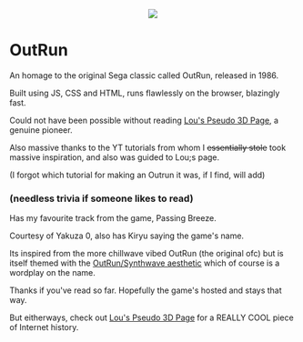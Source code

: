 <p align="center">
  <img src="images/OutRun cover.jpg" />
</p>


# OutRun
An homage to the original Sega classic called OutRun, released in 1986.

Built using JS, CSS and HTML, runs flawlessly on the browser, blazingly fast.

Could not have been possible without reading [Lou's Pseudo 3D Page](http://www.extentofthejam.com/pseudo/), a genuine pioneer.

Also massive thanks to the YT tutorials from whom I ~~essentially stole~~ took massive inspiration, and also was guided to Lou;s page.

(I forgot which tutorial for making an Outrun it was, if I find, will add)

### (needless trivia if someone likes to read)

Has my favourite track from the game, Passing Breeze.

Courtesy of Yakuza 0, also has Kiryu saying the game's name.

Its inspired from the more chillwave vibed OutRun (the original ofc) but is itself themed with the [OutRun/Synthwave aesthetic](https://www.google.com/search?client=firefox-b-d&sca_esv=ccddce7db33695af&sxsrf=AHTn8zorDjf7JppGbvsXWJIBR1z3rypYTg:1739819652955&q=outrun+aesthetic&udm=2&fbs=ABzOT_CWdhQLP1FcmU5B0fn3xuWpA-dk4wpBWOGsoR7DG5zJBs5KbvfUChveCKqCmofFTOnfGzQ2XbHaUt9shq6uRI1WlUheeKjUJWiVAorcTcvJZyuC9xS8Zl6EngglXnwWzgR8905LcYGBL8yP0a47snSpMkkeExtxBV8snPsT-NC9xk-IUrui3Atv91FA2mHCXJysaPWcNA0x1xG7gtVm9vHoTFBsIA&sa=X&ved=2ahUKEwjA1IyjtcuLAxVIk1YBHRkcDoYQtKgLegQIEBAB&biw=1920&bih=965&dpr=1) which of course is a wordplay on the name.

Thanks if you've read so far. Hopefully the game's hosted and stays that way.

But eitherways, check out [Lou's Pseudo 3D Page](http://www.extentofthejam.com/pseudo/) for a REALLY COOL piece of Internet history.
